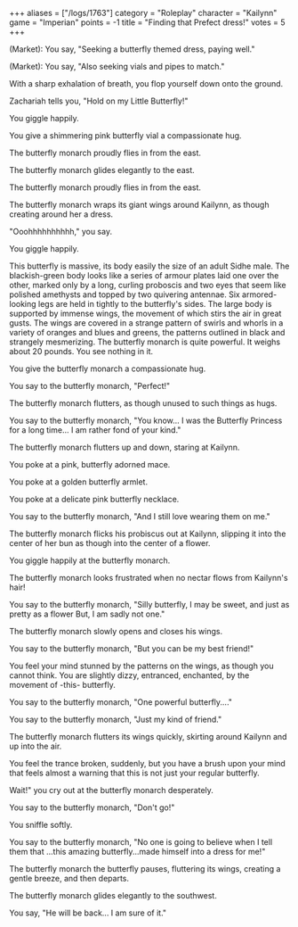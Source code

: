 +++
aliases = ["/logs/1763"]
category = "Roleplay"
character = "Kailynn"
game = "Imperian"
points = -1
title = "Finding that Prefect dress!"
votes = 5
+++

(Market): You say, "Seeking a butterfly themed dress, paying well."

(Market): You say, "Also seeking vials and pipes to match."

With a sharp exhalation of breath, you flop yourself down onto the ground.

Zachariah tells you, "Hold on my Little Butterfly!"

You giggle happily.

You give a shimmering pink butterfly vial a compassionate hug.

The butterfly monarch proudly flies in from the east.

The butterfly monarch glides elegantly to the east.

The butterfly monarch proudly flies in from the east.

The butterfly monarch wraps its giant wings around Kailynn, as though creating around her a dress.

"Ooohhhhhhhhhh," you say.

You giggle happily.

This butterfly is massive, its body easily the size of an adult Sidhe male. The blackish-green body looks like a series of armour plates laid one over the other, marked only by a long, curling  proboscis and two eyes that seem like polished amethysts and topped by two quivering antennae. Six armored-looking legs are held in tightly to the butterfly's sides. The large body is supported by immense wings, the movement of which stirs the air in great gusts. The wings are covered in a strange pattern of swirls and whorls in a variety of oranges and blues and greens, the patterns outlined in black and strangely mesmerizing.
The butterfly monarch is quite powerful.
It weighs about 20 pounds.
You see nothing in it.

You give the butterfly monarch a compassionate hug.

You say to the butterfly monarch, "Perfect!"

The butterfly monarch flutters, as though unused to such things as hugs.

You say to the butterfly monarch, "You know... I was the Butterfly Princess for a long time... I am rather fond of your kind."

The butterfly monarch flutters up and down, staring at Kailynn.

You poke at a pink, butterfly adorned mace.

You poke at a golden butterfly armlet.

You poke at a delicate pink butterfly necklace.

You say to the butterfly monarch, "And I still love wearing them on me."

The butterfly monarch flicks his probiscus out at Kailynn, slipping it into the center of her bun as though into the center of a flower.

You giggle happily at the butterfly monarch.

The butterfly monarch looks frustrated when no nectar flows from Kailynn's hair!

You say to the butterfly monarch, "Silly butterfly, I may be sweet, and just as pretty as a flower  But, I am sadly not one."

The butterfly monarch slowly opens and closes his wings.

You say to the butterfly monarch, "But you can be my best friend!"

You feel your mind stunned by the patterns on the wings, as though you cannot think.  You are slightly dizzy, entranced, enchanted, by the movement of -this- butterfly.

You say to the butterfly monarch, "One powerful butterfly...."

You say to the butterfly monarch, "Just my kind of friend."

The butterfly monarch flutters its wings quickly, skirting around Kailynn and up into the air.

You feel the trance broken, suddenly, but you have a brush upon your mind that feels almost a  warning that this is not just your regular butterfly.

Wait!" you cry out at the butterfly monarch desperately.

You say to the butterfly monarch, "Don't go!"

You sniffle softly.

You say to the butterfly monarch, "No one is going to believe when I tell them that ...this amazing butterfly...made himself into a dress for me!"

The butterfly monarch the butterfly pauses, fluttering its wings, creating a gentle breeze, and then departs.

The butterfly monarch glides elegantly to the southwest.

You say, "He will be back... I am sure of it."
